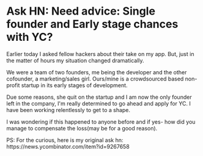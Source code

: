 # Ask HN: Need advice: Single founder and Early stage chances with YC?

Earlier today I asked fellow hackers about their take on my app. But, just in the matter of hours my situation changed dramatically.<p>We were a team of two founders, me being the developer and the other cofounder, a marketing&#x2F;sales girl. Ours&#x2F;mine is a crowdsourced based non-profit startup in its early stages of development.<p>Due some reasons, she quit on the startup and I am now the only founder left in the company, I&#x27;m really determined to go ahead and apply for YC.
I have been working relentlessly to get to a shape.<p>I was wondering if this happened to anyone before and if yes- how did you manage to compensate the loss(may be for a good reason).<p>PS: For the curious, here is my original ask hn: https:&#x2F;&#x2F;news.ycombinator.com&#x2F;item?id=9267658
